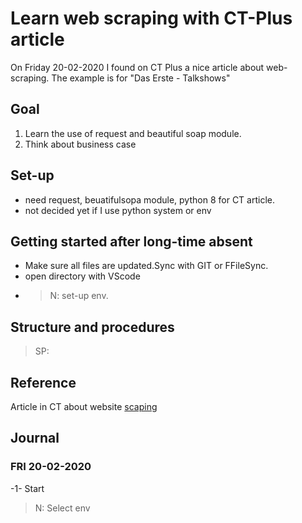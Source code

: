 # Learn web scraping with CT-Plus article

On Friday 20-02-2020 I found on CT Plus a nice article about web-scraping. The example is for "Das Erste - Talkshows"

## Goal

1. Learn the use of request and beautiful soap module.
2. Think about business case

## Set-up

- need request, beuatifulsopa module, python 8 for CT article.
- not decided yet if I use python system or env

## Getting started after long-time absent

- Make sure all files are updated.Sync with GIT or FFileSync.
- open directory  with VScode
- >N: set-up  env.

## Structure and procedures

>SP:

## Reference

Article in CT about website [scaping](https://www.heise.de/ratgeber/Scraping-Mit-Python-Daten-von-beliebigen-Websites-auslesen-4659822.html)

## Journal

### FRI  20-02-2020

-1-  Start  
>N: Select env
